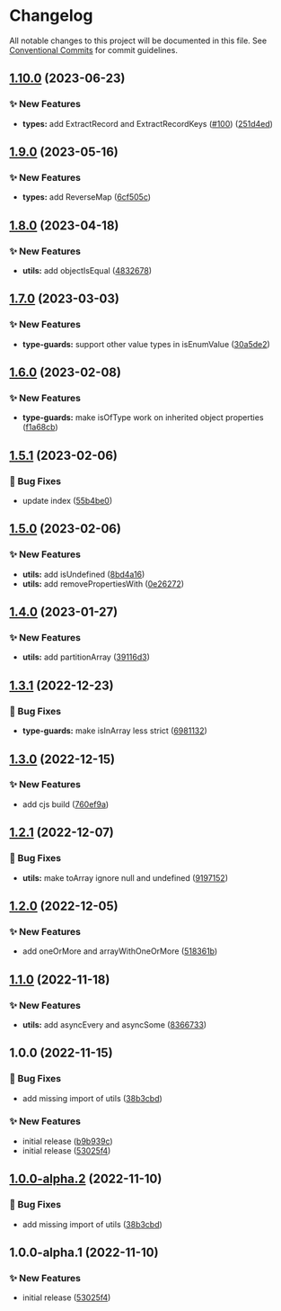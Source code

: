 # Changelog

All notable changes to this project will be documented in this file. See
[Conventional Commits](https://conventionalcommits.org) for commit guidelines.

## [1.10.0](https://github.com/myparcelnl/ts-utils/compare/v1.9.0...v1.10.0) (2023-06-23)


### :sparkles: New Features

* **types:** add ExtractRecord and ExtractRecordKeys ([#100](https://github.com/myparcelnl/ts-utils/issues/100)) ([251d4ed](https://github.com/myparcelnl/ts-utils/commit/251d4eddda2cb2fcb746b5027fa493685f291cf8))

## [1.9.0](https://github.com/myparcelnl/ts-utils/compare/v1.8.0...v1.9.0) (2023-05-16)


### :sparkles: New Features

* **types:** add ReverseMap ([6cf505c](https://github.com/myparcelnl/ts-utils/commit/6cf505c3a7ccad7922ee489ad0c461e86b39dc06))

## [1.8.0](https://github.com/myparcelnl/ts-utils/compare/v1.7.0...v1.8.0) (2023-04-18)


### :sparkles: New Features

* **utils:** add objectIsEqual ([4832678](https://github.com/myparcelnl/ts-utils/commit/483267842b2cba27f5aaed99ebc97a7564fe2190))

## [1.7.0](https://github.com/myparcelnl/ts-utils/compare/v1.6.0...v1.7.0) (2023-03-03)


### :sparkles: New Features

* **type-guards:** support other value types in isEnumValue ([30a5de2](https://github.com/myparcelnl/ts-utils/commit/30a5de2f48139a16871553cc91195f58434e8fa2))

## [1.6.0](https://github.com/myparcelnl/ts-utils/compare/v1.5.1...v1.6.0) (2023-02-08)


### :sparkles: New Features

* **type-guards:** make isOfType work on inherited object properties ([f1a68cb](https://github.com/myparcelnl/ts-utils/commit/f1a68cbf595783620f33a036584cdfc482989bb7))

## [1.5.1](https://github.com/myparcelnl/ts-utils/compare/v1.5.0...v1.5.1) (2023-02-06)


### :bug: Bug Fixes

* update index ([55b4be0](https://github.com/myparcelnl/ts-utils/commit/55b4be0f411331d04d38d1504221d2f4b1ac1188))

## [1.5.0](https://github.com/myparcelnl/ts-utils/compare/v1.4.0...v1.5.0) (2023-02-06)


### :sparkles: New Features

* **utils:** add isUndefined ([8bd4a16](https://github.com/myparcelnl/ts-utils/commit/8bd4a16462343df5a73dc3abb02648681e060de6))
* **utils:** add removePropertiesWith ([0e26272](https://github.com/myparcelnl/ts-utils/commit/0e26272c7055e7319bc30a55a533ecda8ef1498a))

## [1.4.0](https://github.com/myparcelnl/ts-utils/compare/v1.3.1...v1.4.0) (2023-01-27)


### :sparkles: New Features

* **utils:** add partitionArray ([39116d3](https://github.com/myparcelnl/ts-utils/commit/39116d3a440573b9b29739642ca499e8c560b352))

## [1.3.1](https://github.com/myparcelnl/ts-utils/compare/v1.3.0...v1.3.1) (2022-12-23)


### :bug: Bug Fixes

* **type-guards:** make isInArray less strict ([6981132](https://github.com/myparcelnl/ts-utils/commit/6981132b9d7ed5f6c29a0a86d1e19ccec7186c0d))

## [1.3.0](https://github.com/myparcelnl/ts-utils/compare/v1.2.1...v1.3.0) (2022-12-15)


### :sparkles: New Features

* add cjs build ([760ef9a](https://github.com/myparcelnl/ts-utils/commit/760ef9a85cd9f856f9619145faa40a69ec857cd4))

## [1.2.1](https://github.com/myparcelnl/ts-utils/compare/v1.2.0...v1.2.1) (2022-12-07)


### :bug: Bug Fixes

* **utils:** make toArray ignore null and undefined ([9197152](https://github.com/myparcelnl/ts-utils/commit/91971528405d816cba6ad0c239b1b11fc27a107c))

## [1.2.0](https://github.com/myparcelnl/ts-utils/compare/v1.1.0...v1.2.0) (2022-12-05)


### :sparkles: New Features

* add oneOrMore and arrayWithOneOrMore ([518361b](https://github.com/myparcelnl/ts-utils/commit/518361b463474db71942e851e49cdb7f4a4096e8))

## [1.1.0](https://github.com/myparcelnl/ts-utils/compare/v1.0.0...v1.1.0) (2022-11-18)


### :sparkles: New Features

* **utils:** add asyncEvery and asyncSome ([8366733](https://github.com/myparcelnl/ts-utils/commit/83667335a66392ac39ddefc1bccc9948ee47738e))

## 1.0.0 (2022-11-15)


### :bug: Bug Fixes

* add missing import of utils ([38b3cbd](https://github.com/myparcelnl/ts-utils/commit/38b3cbd63d34afc282c39e1e803f9a75183986ab))


### :sparkles: New Features

* initial release ([b9b939c](https://github.com/myparcelnl/ts-utils/commit/b9b939cfd2257042c62d06e1505e351fb36d36b2))
* initial release ([53025f4](https://github.com/myparcelnl/ts-utils/commit/53025f43250882e4be29bab79cd4ed378158111d))

## [1.0.0-alpha.2](https://github.com/myparcelnl/ts-utils/compare/v1.0.0-alpha.1...v1.0.0-alpha.2) (2022-11-10)


### :bug: Bug Fixes

* add missing import of utils ([38b3cbd](https://github.com/myparcelnl/ts-utils/commit/38b3cbd63d34afc282c39e1e803f9a75183986ab))

## 1.0.0-alpha.1 (2022-11-10)


### :sparkles: New Features

* initial release ([53025f4](https://github.com/myparcelnl/ts-utils/commit/53025f43250882e4be29bab79cd4ed378158111d))
